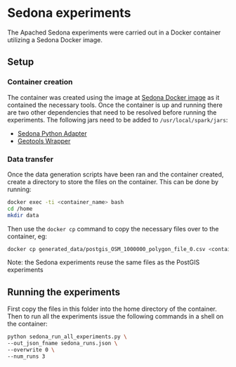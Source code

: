 # Sedona experiments

The Apached Sedona experiments were carried out in a Docker container utilizing a Sedona Docker image.

## Setup

### Container creation

The container was created using the image at [Sedona Docker image](https://hub.docker.com/r/abxda/geobigdata) as it contained the necessary tools. Once the container is up and running there are two other dependencies that need to be resolved before running the experiments. The following jars need to be added to `/usr/local/spark/jars`:

+ [Sedona Python Adapter](https://repo1.maven.org/maven2/org/apache/sedona/sedona-python-adapter-3.0_2.12/1.0.1-incubating/sedona-python-adapter-3.0_2.12-1.0.1-incubating.jar)
+ [Geotools Wrapper](https://repo1.maven.org/maven2/org/datasyslab/geotools-wrapper/geotools-24.0/geotools-wrapper-geotools-24.0.jar)

### Data transfer

Once the data generation scripts have been ran and the container created, create a directory to store the files on the container. This can be done by running:
```bash
docker exec -ti <container_name> bash
cd /home
mkdir data
```

Then use the `docker cp` command to copy the necessary files over to the container, eg:

```bash
docker cp generated_data/postgis_OSM_1000000_polygon_file_0.csv <container_name>:/home/data
```

Note: the Sedona experiments reuse the same files as the PostGIS experiments

## Running the experiments

First copy the files in this folder into the home directory of the container. Then to run all the experiments issue the following commands in a shell on the container:

```bash
python sedona_run_all_experiments.py \
--out_json_fname sedona_runs.json \
--overwrite 0 \
--num_runs 3
```